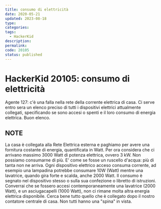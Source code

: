 ```yaml
---
title: consumo di elettricità
date: 2020-05-21
updated: 2023-08-18
type: 
categories: 
tags:
  - HackerKid
description: 
permalink: 
code: 20105
status: published
---
```

# HackerKid 20105: consumo di elettricità

Agente 127: c'è una falla nella rete della corrente elettrica di casa.
Ci serve entro sera un elenco preciso di tutti i dispositivi elettrici attualmente collegati, specificando se sono accesi o spenti e il loro consumo di energia elettrica.
Buon elenco.

## NOTE
La casa è collegata alla Rete Elettrica esterna e paghiamo per avere una fornitura costante di energia, quantificata in Watt.
Per ora considera che ci arrivano massimo 3000 Watt di potenza elettrica, ovvero 3 kW.
Non possiamo consumarne di più. E' come se fosse un ruscello d'acqua: più di tanta non ne arriva.
Ogni dispositivo elettrico acceso consuma corrente, ad esempio una lampadina potrebbe consumare 10W (Watt) mentre una lavatrice, quando gira forte e scalda, anche 2000 Watt.
Il consumo è segnato nel dispositivo stesso o sulla sua confezione o libretto di istruzioni.
Converrai che se fossero accesi contemporaneamente una lavatrice (2000 Watt), e un asciugacapelli (1000 Watt), non ci rimane molta altra energia elettrica disponibile.
Cerca bene tutto quello che è collegato dopo il nostro contatore centrale di casa. Non tutti hanno una "spina" in vista.
